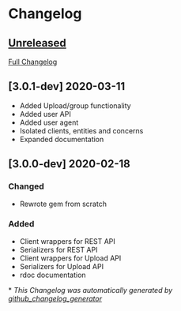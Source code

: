 # Changelog

## [Unreleased](https://github.com/uploadcare/uploadcare-ruby-next/tree/develop)

[Full Changelog](https://github.com/uploadcare/uploadcare-ruby-next/compare/0baded5593869f1d741f0fff22c58814970726b2...HEAD)

## [3.0.1-dev] 2020-03-11

- Added Upload/group functionality
- Added user API
- Added user agent
- Isolated clients, entities and concerns
- Expanded documentation
## [3.0.0-dev] 2020-02-18
### Changed
- Rewrote gem from scratch

### Added

- Client wrappers for REST API
- Serializers for REST API
- Client wrappers for Upload API
- Serializers for Upload API
- rdoc documentation

\* *This Changelog was automatically generated by [github_changelog_generator](https://github.com/github-changelog-generator/github-changelog-generator)*
